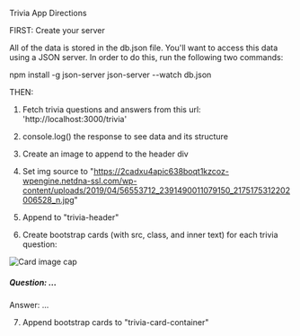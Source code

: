 Trivia App Directions

FIRST: Create your server

All of the data is stored in the db.json file. You'll want to access this data using a JSON server. In order to do this, run the following two commands:

npm install -g json-server
json-server --watch db.json

THEN: 
1. Fetch trivia questions and answers from this url: 'http://localhost:3000/trivia'

2. console.log() the response to see data and its structure

3. Create an image to append to the header div

4. Set img source to "https://2cadxu4apic638boqt1kzcoz-wpengine.netdna-ssl.com/wp-content/uploads/2019/04/56553712_2391490011079150_2175175312202006528_n.jpg"

5. Append to "trivia-header"

6. Create bootstrap cards (with src, class, and inner text) for each trivia question: 

<div class="card">
    <img
    class="card-img-top" src="..." alt="Card image cap">
    <div class="card-body">
        <h5 class="card-title">Question: ...</h5>
        <p class="card-text">Answer: ...</p>
    </div>
</div>

7. Append bootstrap cards to "trivia-card-container"

